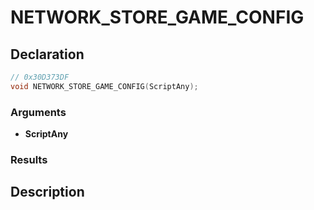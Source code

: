# NETWORK_STORE_GAME_CONFIG

## Declaration
```cpp
// 0x30D373DF
void NETWORK_STORE_GAME_CONFIG(ScriptAny);
```

### Arguments
- **ScriptAny**

### Results

## Description
